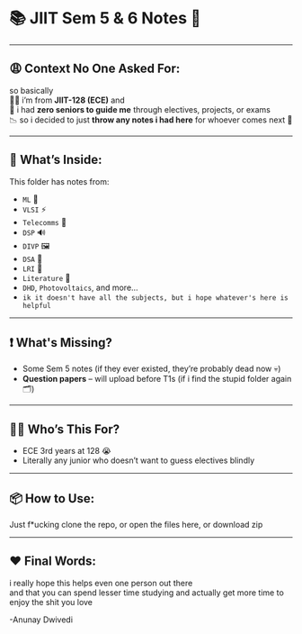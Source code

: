 # 📚 JIIT Sem 5 & 6 Notes 🧠

---

## 😩 Context No One Asked For:

so basically  
🧍‍♂️ i’m from **JIIT-128 (ECE)** and  
📌 i had **zero seniors to guide me** through electives, projects, or exams  
📉 so i decided to just **throw any notes i had here** for whoever comes next 🙏

---

## 📁 What’s Inside:

This folder has notes from:
- `ML` 🤖
- `VLSI` ⚡
- `Telecomms` 📡
- `DSP` 🔊
- `DIVP` 🖼️
- `DSA` 🧮
- `LRI` 💬
- `Literature` 📖
- `DHD`, `Photovoltaics`, and more…
- `ik it doesn't have all the subjects, but i hope whatever's here is helpful`

---

## ❗ What's Missing?

- Some Sem 5 notes (if they ever existed, they’re probably dead now 💀)
- **Question papers** – will upload before T1s (if i find the stupid folder again 🗂️)

---

## 🧑‍🎓 Who’s This For?

- ECE 3rd years at 128 😭  
- Literally any junior who doesn’t want to guess electives blindly  

---

## 📦 How to Use:

Just f*ucking clone the repo, or open the files here, or download zip

---

## ❤️ Final Words:

i really hope this helps even one person out there  
and that you can spend lesser time studying
and actually get more time to enjoy the shit you love

  -Anunay Dwivedi

